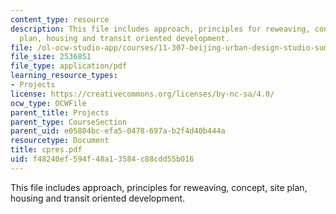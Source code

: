 ```yaml
---
content_type: resource
description: This file includes approach, principles for reweaving, concept, site
  plan, housing and transit oriented development.
file: /ol-ocw-studio-app/courses/11-307-beijing-urban-design-studio-summer-2006/f48240ef594f48a13584c88cdd55b016_cpres.pdf
file_size: 2536851
file_type: application/pdf
learning_resource_types:
- Projects
license: https://creativecommons.org/licenses/by-nc-sa/4.0/
ocw_type: OCWFile
parent_title: Projects
parent_type: CourseSection
parent_uid: e05804bc-efa5-0478-697a-b2f4d40b444a
resourcetype: Document
title: cpres.pdf
uid: f48240ef-594f-48a1-3584-c88cdd55b016
---
```

This file includes approach, principles for reweaving, concept, site plan, housing and transit oriented development.